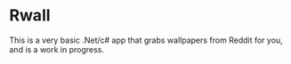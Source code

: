 Rwall
=====

This is a very basic .Net/c# app that grabs wallpapers from Reddit for you, and is a work in progress.
